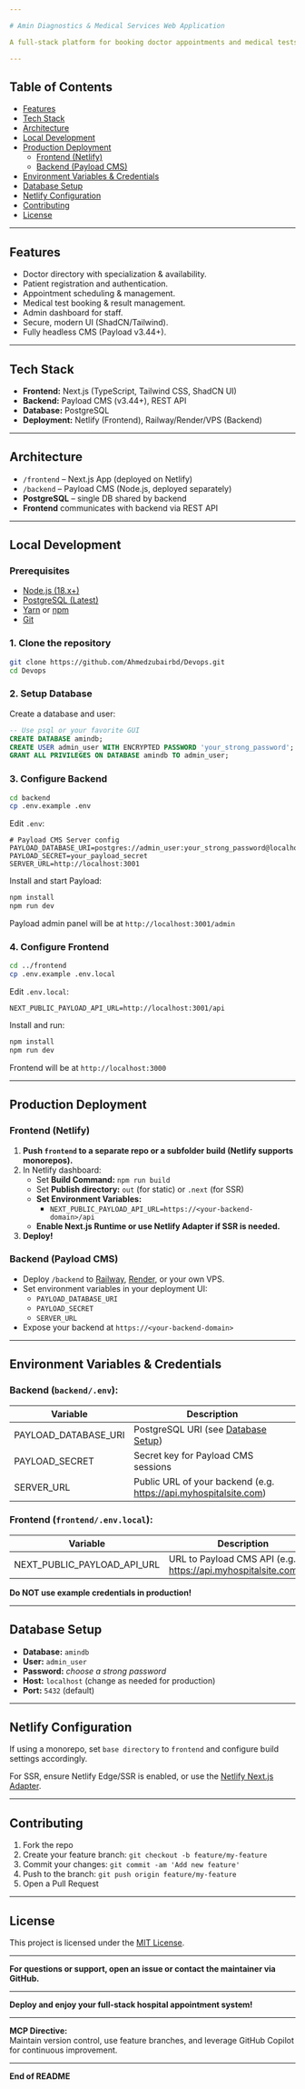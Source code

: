 ```yaml
---

# Amin Diagnostics & Medical Services Web Application

A full-stack platform for booking doctor appointments and medical tests, built with **Next.js** (frontend), **Payload CMS** (backend, v3.44+), and **PostgreSQL**. Designed for scalable deployment on **Netlify** (frontend) and any cloud service for backend (Railway/Render/VPS).

---
```


## Table of Contents

- [Features](#features)
- [Tech Stack](#tech-stack)
- [Architecture](#architecture)
- [Local Development](#local-development)
- [Production Deployment](#production-deployment)
  - [Frontend (Netlify)](#frontend-netlify)
  - [Backend (Payload CMS)](#backend-payload-cms)
- [Environment Variables & Credentials](#environment-variables--credentials)
- [Database Setup](#database-setup)
- [Netlify Configuration](#netlify-configuration)
- [Contributing](#contributing)
- [License](#license)

---

## Features

- Doctor directory with specialization & availability.
- Patient registration and authentication.
- Appointment scheduling & management.
- Medical test booking & result management.
- Admin dashboard for staff.
- Secure, modern UI (ShadCN/Tailwind).
- Fully headless CMS (Payload v3.44+).

---

## Tech Stack

- **Frontend:** Next.js (TypeScript, Tailwind CSS, ShadCN UI)
- **Backend:** Payload CMS (v3.44+), REST API
- **Database:** PostgreSQL
- **Deployment:** Netlify (Frontend), Railway/Render/VPS (Backend)

---

## Architecture

- `/frontend` – Next.js App (deployed on Netlify)
- `/backend` – Payload CMS (Node.js, deployed separately)
- **PostgreSQL** – single DB shared by backend
- **Frontend** communicates with backend via REST API

---

## Local Development

### Prerequisites

- [Node.js (18.x+)](https://nodejs.org/)
- [PostgreSQL (Latest)](https://www.postgresql.org/)
- [Yarn](https://yarnpkg.com/) or [npm](https://www.npmjs.com/)
- [Git](https://git-scm.com/)

### 1. Clone the repository

```bash
git clone https://github.com/Ahmedzubairbd/Devops.git
cd Devops
```

### 2. Setup Database

Create a database and user:

```sql
-- Use psql or your favorite GUI
CREATE DATABASE amindb;
CREATE USER admin_user WITH ENCRYPTED PASSWORD 'your_strong_password';
GRANT ALL PRIVILEGES ON DATABASE amindb TO admin_user;
```

### 3. Configure Backend

```bash
cd backend
cp .env.example .env
```

Edit `.env`:

```env
# Payload CMS Server config
PAYLOAD_DATABASE_URI=postgres://admin_user:your_strong_password@localhost:5432/amindb
PAYLOAD_SECRET=your_payload_secret
SERVER_URL=http://localhost:3001
```

Install and start Payload:

```bash
npm install
npm run dev
```

Payload admin panel will be at `http://localhost:3001/admin`

### 4. Configure Frontend

```bash
cd ../frontend
cp .env.example .env.local
```

Edit `.env.local`:

```env
NEXT_PUBLIC_PAYLOAD_API_URL=http://localhost:3001/api
```

Install and run:

```bash
npm install
npm run dev
```

Frontend will be at `http://localhost:3000`

---

## Production Deployment

### Frontend (Netlify)

1. **Push `frontend` to a separate repo or a subfolder build (Netlify supports monorepos).**
2. In Netlify dashboard:
   - Set **Build Command:** `npm run build`
   - Set **Publish directory:** `out` (for static) or `.next` (for SSR)
   - **Set Environment Variables:**
     - `NEXT_PUBLIC_PAYLOAD_API_URL=https://<your-backend-domain>/api`
   - **Enable Next.js Runtime or use Netlify Adapter if SSR is needed.**
3. **Deploy!**

### Backend (Payload CMS)

- Deploy `/backend` to [Railway](https://railway.app/), [Render](https://render.com/), or your own VPS.
- Set environment variables in your deployment UI:
  - `PAYLOAD_DATABASE_URI`
  - `PAYLOAD_SECRET`
  - `SERVER_URL`
- Expose your backend at `https://<your-backend-domain>`

---

## Environment Variables & Credentials

### Backend (`backend/.env`):

| Variable             | Description                                                      |
| -------------------- | ---------------------------------------------------------------- |
| PAYLOAD_DATABASE_URI | PostgreSQL URI (see [Database Setup](#database-setup))           |
| PAYLOAD_SECRET       | Secret key for Payload CMS sessions                              |
| SERVER_URL           | Public URL of your backend (e.g. https://api.myhospitalsite.com) |

### Frontend (`frontend/.env.local`):

| Variable                    | Description                                                      |
| --------------------------- | ---------------------------------------------------------------- |
| NEXT_PUBLIC_PAYLOAD_API_URL | URL to Payload CMS API (e.g. https://api.myhospitalsite.com/api) |

**Do NOT use example credentials in production!**

---

## Database Setup

- **Database:** `amindb`
- **User:** `admin_user`
- **Password:** _choose a strong password_
- **Host:** `localhost` (change as needed for production)
- **Port:** `5432` (default)

---

## Netlify Configuration

If using a monorepo, set `base directory` to `frontend` and configure build settings accordingly.

For SSR, ensure Netlify Edge/SSR is enabled, or use the [Netlify Next.js Adapter](https://github.com/netlify/next-runtime).

---

## Contributing

1. Fork the repo
2. Create your feature branch: `git checkout -b feature/my-feature`
3. Commit your changes: `git commit -am 'Add new feature'`
4. Push to the branch: `git push origin feature/my-feature`
5. Open a Pull Request

---

## License

This project is licensed under the [MIT License](LICENSE).

---

**For questions or support, open an issue or contact the maintainer via GitHub.**

---

**Deploy and enjoy your full-stack hospital appointment system!**

---

**MCP Directive:**  
Maintain version control, use feature branches, and leverage GitHub Copilot for continuous improvement.

---

**End of README**
